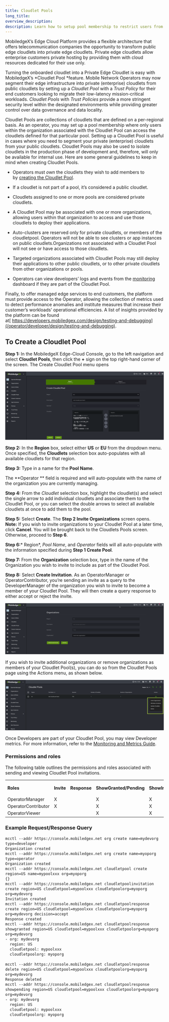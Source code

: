 ```yaml
---
title: Cloudlet Pools
long_title:
overview_description:
description: Learn how to setup pool membership to restrict users from accessing cloudlets that are defined for a particular Cloudlet pool
---
```


MobiledgeX’s Edge Cloud Platform provides a flexible architecture that offers telecommunication companies the opportunity to transform public edge cloudlets into private edge cloudlets. Private edge cloudlets allow enterprise customers private hosting by providing them with cloud resources dedicated for their use only.

Turning the onboarded cloudlet into a Private Edge Cloudlet is easy with MobiledgeX’s *Cloudlet Pool *feature. Mobile Network Operators may now segment their edge infrastructure into private (enterprise) cloudlets from public cloudlets by setting up a *Cloudlet Pool* with a *Trust Policy* for their end customers looking to migrate their low-latency mission-critical workloads. *Cloudlet Pools* with *Trust Policies* provide a more stringent security level within the designated environments while providing greater control over data governance and data locality.

Cloudlet Pools are collections of cloudlets that are defined on a per-regional basis. As an operator, you may set up a pool membership where only users within the organization associated with the Cloudlet Pool can access the cloudlets defined for that particular pool. Setting up a Cloudlet Pool is useful in cases where you need to segment your private (enterprise) cloudlets from your public cloudlets. Cloudlet Pools may also be used to isolate cloudlets in the production phase of development and, therefore, will only be available for internal use. Here are some general guidelines to keep in mind when creating Cloudlet Pools.

- Operators must *own* the cloudlets they wish to add members to by [creating the Cloudlet Pool](/operator/product-overview/operator-guides/cloudlet-deployment-guides/cloudlet-pools#to-create-a-cloudlet-pool).
- If a cloudlet is not part of a pool, it’s considered a public cloudlet.
- Cloudlets assigned to one or more pools are considered private cloudlets.
- A Cloudlet Pool may be associated with one or more organizations, allowing users within that organization to access and use those cloudlets to deploy their applications.
- Auto-clusters are reserved only for private cloudlets, or members of the cloudletpool. Operators will not be able to see clusters or app instances on public cloudlets.Organizations not associated with a Cloudlet Pool will not see or have access to those cloudlets.
- Targeted organizations associated with Cloudlet Pools may still deploy their applications to other public cloudlets, or to other private cloudlets from other organizations or pools.

- Operators can view developers’ logs and events from the [monitoring](/operator/product-overview/operator-guides/debugging/operator-monitoring-and-metrics) dashboard if they are part of the Cloudlet Pool.

Finally, to offer managed edge services to end customers, the platform must provide access to the Operator, allowing the collection of metrics used to detect performance anomalies and institute measures that increase their customer’s workloads’ operational efficiencies. A list of insights provided by the platform can be found at[ https://developers.mobiledgex.com/design/testing-and-debugging](/operator/developer/design/testing-and-debugging).

## To Create a Cloudlet Pool

**Step 1:** In the MobiledgeX Edge-Cloud Console, go to the left navigation and select **Cloudlet Pools**, then click the **+** sign on the top right-hand corner of the screen. The Create Cloudlet Pool menu opens

![Create Cloudlet Pool screen](/operator/assets/operator-ui-guide/create-cloudlet-pool.png "Create Cloudlet Pool screen")

**Step 2:** In the **Region** box, select either **US** or **EU** from the dropdown menu. Once specified, the **Cloudlets** selection box auto-populates with all available cloudlets for that region.

**Step 3:** Type in a name for the **Pool Name**.

The **Operator ** field is required and will auto-populate with the name of the organization you are currently managing.

**Step 4:** From the *Cloudlet* selection box, highlight the cloudlet(s) and select the single arrow to add individual cloudlets and associate them to the Cloudlet Pool, or you can select the double arrows to select all available cloudlets at once to add them to the pool.

**Step 5:** Select **Create**. The **Step 2 Invite Organizations** screen opens. <br>
**Note:** If you wish to invite organizations to your Cloudlet Pool at a later time, click **Cancel**. You will be brought back to the Cloudlets Pools screen. Otherwise, proceed to **Step 6**.

**Step 6:*** Region*, *Pool Name*, and *Operator* fields will all auto-populate with the information specified during **Step 1 Create Pool**.

**Step 7:** From the **Organization** selection box, type in the name of the Organization you wish to invite to include as part of the Cloudlet Pool.

**Step 8:** Select **Create Invitation**. As an OperatorManager or OperatorContributor, you’re sending an invite as a query to the DeveloperManager of the organization you wish to invite to become a member of your Cloudlet Pool. They will then create a query response to either accept or reject the invite.

![Invite Organization to Cloudlet Pool](/operator/assets/cloudlet-pool-invite-org.png "Invite Organization to Cloudlet Pool")

If you wish to invite additional organizations or remove organizations as members of your Cloudlet Pool(s), you can do so from the Cloudlet Pools page using the Actions menu, as shown below.

![Cloudlet Pools: Actions menu options](/operator/assets/cloudlet-pool-actions-menu.png "Cloudlet Pools: Actions menu options")

Once Developers are part of your Cloudlet Pool, you may view Developer metrics. For more information, refer to the [Monitoring and Metrics Guide](/operator/product-overview/operator-guides/debugging/operator-monitoring-and-metrics).

### Permissions and roles

The following table outlines the permissions and roles associated with sending and viewing Cloudlet Pool invitations.
<table>
<tbody>
<tr>
<td>

**Roles**
</td>
<td>

**Invite**
</td>
<td>

**Response**
</td>
<td>

**ShowGranted/Pending**
</td>
<td>

**ShowInvite**
</td>
<td>

**ShowResponse**
</td>
</tr>
<tr>
<td>OperatorManager</td>
<td>X</td>
<td></td>
<td>X</td>
<td>X</td>
<td>X</td>
</tr>
<tr>
<td>OperatorContributor</td>
<td>X</td>
<td></td>
<td>X</td>
<td>X</td>
<td>X</td>
</tr>
<tr>
<td>OperatorViewer</td>
<td></td>
<td></td>
<td>X</td>
<td>X</td>
<td>X</td>
</tr>
</tbody>
</table>

### Example Request/Response Query

```
mcctl --addr https://console.mobiledgex.net org create name=mydevorg  type=developer
Organization created
mcctl --addr https://console.mobiledgex.net org create name=myoporg  type=operator
Organization created
mcctl --addr https://console.mobiledgex.net cloudletpool create region=US name=mypoolxxx org=myoporg
{}
mcctl --addr https://console.mobiledgex.net cloudletpoolinvitation create region=US cloudletpool=mypoolxxx cloudletpoolorg=myoporg org=mydevorg
Invitation created
mcctl --addr https://console.mobiledgex.net cloudletpoolresponse create region=US cloudletpool=mypoolxxx cloudletpoolorg=myoporg org=mydevorg decision=accept
Response created
mcctl --addr https://console.mobiledgex.net cloudletpoolresponse showgranted region=US cloudletpool=mypoolxxx cloudletpoolorg=myoporg org=mydevorg
- org: mydevorg
  region: US
  cloudletpool: mypoolxxx
  cloudletpoolorg: myoporg

mcctl --addr https://console.mobiledgex.net cloudletpoolresponse delete region=US cloudletpool=mypoolxxx cloudletpoolorg=myoporg org=mydevorg
Response deleted
mcctl --addr https://console.mobiledgex.net cloudletpoolresponse showpending region=US cloudletpool=mypoolxxx cloudletpoolorg=myoporg org=mydevorg
- org: mydevorg
  region: US
  cloudletpool: mypoolxxx
  cloudletpoolorg: myoporg

```

